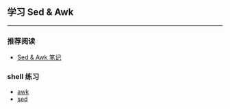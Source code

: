 ## 学习 Sed & Awk 

----

### 推荐阅读

- [Sed & Awk 笔记](http://gitlab.corp.qunar.com/chunxiao.ren/awk-sed/wikis/home)

### shell 练习

- [awk](http://gitlab.corp.qunar.com/chunxiao.ren/awk-sed/tree/master/awk)
- [sed](http://gitlab.corp.qunar.com/chunxiao.ren/awk-sed/tree/master/sed)